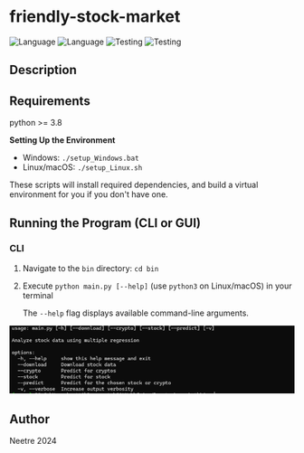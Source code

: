 # friendly-stock-market

![Language](https://img.shields.io/badge/Spellcheck-Pass-green?style=flat)
![Language](https://img.shields.io/badge/Language-Python-yellowgreen?style=flat)
![Testing](https://img.shields.io/badge/PEP8%20Check-Passing-green)
![Testing](https://img.shields.io/badge/Test-Pass-green)

## Description

## Requirements

python >= 3.8

**Setting Up the Environment**

* Windows: `./setup_Windows.bat`
* Linux/macOS: `./setup_Linux.sh`

These scripts will install required dependencies, and build a virtual environment for you if you don't have one.

## Running the Program (CLI or GUI)

### CLI

1. Navigate to the `bin` directory: `cd bin`

2. Execute `python main.py [--help]` (use `python3` on Linux/macOS) in your terminal

    The `--help` flag displays available command-line arguments.

![Image](data/img_readme/cli.png)

## Author

Neetre 2024
